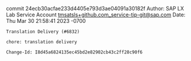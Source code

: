 commit 24ecb30acfae233d4405e793d3ae04091a30182f
Author: SAP LX Lab Service Account <tmsatsls+github.com_service-tip-git@sap.com>
Date:   Thu Mar 30 21:58:41 2023 -0700

    Translation Delivery (#6832)
    
    chore: translation delivery
    
    Change-Id: I8d45a6824135ec45bd2e82902cb43c2ff28c90f6
